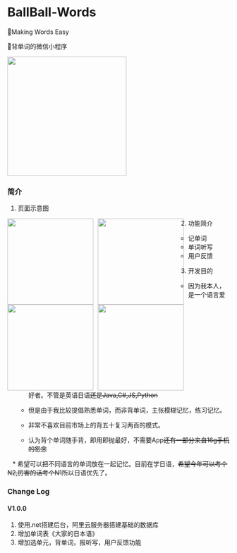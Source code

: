 # BallBall-Words
:bow:Making Words Easy

:pencil:背单词的微信小程序

<img align="center" width="270" style="margin:0px 15px 0px 0px,display:block" src="https://github.com/restress/BallBall-Words/blob/master/images/icon.png">


### 简介
1. 页面示意图

<img align="left" width="195" style="margin:0px 10px 0px 0px" src="https://github.com/restress/BallBall-Words/blob/master/images/example1.PNG">
<img align="left" width="195" style="margin:0px 10px 0px 0px" src="https://github.com/restress/BallBall-Words/blob/master/images/example2.PNG">
<img align="left" width="195" style="margin:0px 10px 0px 0px" src="https://github.com/restress/BallBall-Words/blob/master/images/example3.PNG">
<img align="left" width="195" style="margin:0px 100px 0px 0px" src="https://github.com/restress/BallBall-Words/blob/master/images/example4.PNG">


2. 功能简介
    * 记单词
    * 单词听写
    * 用户反馈
  
3. 开发目的

    * 因为我本人，是一个语言爱好者。不管是英语日语~~还是Java,C#,JS,Python~~
    
    * 但是由于我比较提倡熟悉单词，而非背单词，主张模糊记忆，练习记忆。
    
    * 非常不喜欢目前市场上的背五十复习两百的模式。
    
    * 认为背个单词随手背，即用即抛最好，不需要App~~还有一部分来自16g手机的怨念~~
    
    * 希望可以把不同语言的单词放在一起记忆。目前在学日语，~~希望今年可以考个N2,厉害的话考个N1~~所以日语优先了。
### Change Log
#### V1.0.0

1. 使用.net搭建后台，阿里云服务器搭建基础的数据库
2. 增加单词表《大家的日本语》
3. 增加选单元，背单词，报听写，用户反馈功能
